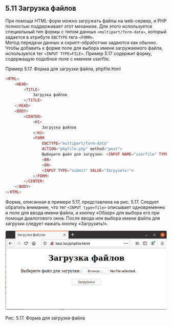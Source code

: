 ## 5.11 Загрузка файлов
При помощи HTML-форм можно загружать файлы на web-сервер, и РНР 
полностью поддерживает этот механизм. Для этого используется специальный тип формы с типом данных `«multipart/form-data»`, который задается в атрибуте `ENCTYPE` тега `<FORM>`.  
Метод передачи данных и скрипт-обработчик задаются как обычно. Чтобы добавить к форме поле для выбора имени загружаемого файла, используется тег `<INPUT TYРE=FILE>`. Пример 5.17 содержит форму, содержащую подобное поле с именем userfile.  

Пример 5.17. Форма для загрузки файла, phpfile.html
```php
<HTML>
    <HEAD>
        <TITLE>
            Загрузка файлов
        </TITLE>
    </HEAD>
    <BODY>
        <CENTER>
            <H1>
                Загрузка файлов
            </H1>
            <FORM
                ENCTYPE="multipart/form-data"
                ACTION="phpfile.php" method="post">
                Выберите файл для загрузки: <INPUT NAME="userfile" TYPE="file">
                <BR>
                <BR>
                <INPUT TYPE="submit" VALUE="Загрузить!">   
            </FORM>
        </CENTER>
    </BODY>
</HTML> 
```  
Форма, описанная в примере 5.17, представлена на рис. 5.17. Следует обратить внимание, что тег `<INPUТ type=file>` описывает одновременно и поле для ввода имени файла, и кнопку «Обзор» для выбора его при помощи диалогового окна. После ввода или выбора имени файла для загрузки следует нажать кнопку «Загрузить!».  

![Загрузка файлов](images/zagruzka-fajlov.png)  

Рис. 5.17. Форма для загрузки файла